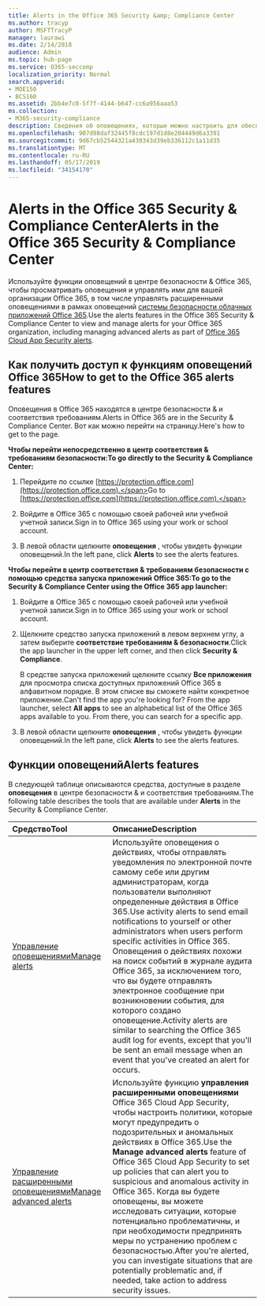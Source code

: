 ```yaml
---
title: Alerts in the Office 365 Security &amp; Compliance Center
ms.author: tracyp
author: MSFTTracyP
manager: laurawi
ms.date: 2/14/2018
audience: Admin
ms.topic: hub-page
ms.service: O365-seccomp
localization_priority: Normal
search.appverid:
- MOE150
- BCS160
ms.assetid: 2bb4e7c0-5f7f-4144-b647-cc6a956aaa53
ms.collection:
- M365-security-compliance
description: Сведения об оповещениях, которые можно настроить для обеспечения безопасности в Office 365.
ms.openlocfilehash: 907d98daf32445f8cdc197d1d8e204449d6a3391
ms.sourcegitcommit: 9d67cb52544321a430343d39eb336112c1a11d35
ms.translationtype: MT
ms.contentlocale: ru-RU
ms.lasthandoff: 05/17/2019
ms.locfileid: "34154170"
---
```

# <a name="alerts-in-the-office-365-security-amp-compliance-center"></a><span data-ttu-id="6d867-103">Alerts in the Office 365 Security &amp; Compliance Center</span><span class="sxs-lookup"><span data-stu-id="6d867-103">Alerts in the Office 365 Security &amp; Compliance Center</span></span>

<span data-ttu-id="6d867-104">Используйте функции оповещений в центре безопасности &amp; Office 365, чтобы просматривать оповещения и управлять ими для вашей организации Office 365, в том числе управлять расширенными оповещениями в рамках оповещений [системы безопасности облачных приложений Office 365](office-365-cas-overview.md).</span><span class="sxs-lookup"><span data-stu-id="6d867-104">Use the alerts features in the Office 365 Security &amp; Compliance Center to view and manage alerts for your Office 365 organization, including managing advanced alerts as part of [Office 365 Cloud App Security alerts](office-365-cas-overview.md).</span></span>
  
## <a name="how-to-get-to-the-office-365-alerts-features"></a><span data-ttu-id="6d867-105">Как получить доступ к функциям оповещений Office 365</span><span class="sxs-lookup"><span data-stu-id="6d867-105">How to get to the Office 365 alerts features</span></span>

<span data-ttu-id="6d867-106">Оповещения в Office 365 находятся в центре безопасности &amp; и соответствия требованиям.</span><span class="sxs-lookup"><span data-stu-id="6d867-106">Alerts in Office 365 are in the Security &amp; Compliance Center.</span></span> <span data-ttu-id="6d867-107">Вот как можно перейти на страницу.</span><span class="sxs-lookup"><span data-stu-id="6d867-107">Here's how to get to the page.</span></span>
  
 <span data-ttu-id="6d867-108">**Чтобы перейти непосредственно в центр соответствия &amp; требованиям безопасности:**</span><span class="sxs-lookup"><span data-stu-id="6d867-108">**To go directly to the Security &amp; Compliance Center:**</span></span>
  
1. <span data-ttu-id="6d867-109">Перейдите по ссылке [https://protection.office.com](https://protection.office.com).</span><span class="sxs-lookup"><span data-stu-id="6d867-109">Go to [https://protection.office.com](https://protection.office.com).</span></span>
    
2. <span data-ttu-id="6d867-110">Войдите в Office 365 с помощью своей рабочей или учебной учетной записи.</span><span class="sxs-lookup"><span data-stu-id="6d867-110">Sign in to Office 365 using your work or school account.</span></span> 
    
3. <span data-ttu-id="6d867-111">В левой области щелкните **оповещения** , чтобы увидеть функции оповещений.</span><span class="sxs-lookup"><span data-stu-id="6d867-111">In the left pane, click **Alerts** to see the alerts features.</span></span> 
    
 <span data-ttu-id="6d867-112">**Чтобы перейти в центр соответствия &amp; требованиям безопасности с помощью средства запуска приложений Office 365:**</span><span class="sxs-lookup"><span data-stu-id="6d867-112">**To go to the Security &amp; Compliance Center using the Office 365 app launcher:**</span></span>
  
1. <span data-ttu-id="6d867-113">Войдите в Office 365 с помощью своей рабочей или учебной учетной записи.</span><span class="sxs-lookup"><span data-stu-id="6d867-113">Sign in to Office 365 using your work or school account.</span></span> 
    
2. <span data-ttu-id="6d867-114">Щелкните средство запуска приложений в левом верхнем углу, а затем выберите **соответствие требованиям &amp; безопасности**.</span><span class="sxs-lookup"><span data-stu-id="6d867-114">Click the app launcher  in the upper left corner, and then click **Security &amp; Compliance**.</span></span>
    
    <span data-ttu-id="6d867-p102">В средстве запуска приложений щелкните ссылку **Все приложения** для просмотра списка доступных приложений Office 365 в алфавитном порядке. В этом списке вы сможете найти конкретное приложение.</span><span class="sxs-lookup"><span data-stu-id="6d867-p102">Can't find the app you're looking for? From the app launcher, select **All apps** to see an alphabetical list of the Office 365 apps available to you. From there, you can search for a specific app.</span></span> 
    
3. <span data-ttu-id="6d867-118">В левой области щелкните **оповещения** , чтобы увидеть функции оповещений.</span><span class="sxs-lookup"><span data-stu-id="6d867-118">In the left pane, click **Alerts** to see the alerts features.</span></span> 
    
## <a name="alerts-features"></a><span data-ttu-id="6d867-119">Функции оповещений</span><span class="sxs-lookup"><span data-stu-id="6d867-119">Alerts features</span></span>

<span data-ttu-id="6d867-120">В следующей таблице описываются средства, доступные в разделе **оповещения** в центре безопасности &amp; и соответствия требованиям.</span><span class="sxs-lookup"><span data-stu-id="6d867-120">The following table describes the tools that are available under **Alerts** in the Security &amp; Compliance Center.</span></span> 
  
|<span data-ttu-id="6d867-121">**Средство**</span><span class="sxs-lookup"><span data-stu-id="6d867-121">**Tool**</span></span>|<span data-ttu-id="6d867-122">**Описание**</span><span class="sxs-lookup"><span data-stu-id="6d867-122">**Description**</span></span>|
|:-----|:-----|
|[<span data-ttu-id="6d867-123">Управление оповещениями</span><span class="sxs-lookup"><span data-stu-id="6d867-123">Manage alerts</span></span>](create-activity-alerts.md) <br/> |<span data-ttu-id="6d867-124">Используйте оповещения о действиях, чтобы отправлять уведомления по электронной почте самому себе или другим администраторам, когда пользователи выполняют определенные действия в Office 365.</span><span class="sxs-lookup"><span data-stu-id="6d867-124">Use activity alerts to send email notifications to yourself or other administrators when users perform specific activities in Office 365.</span></span> <span data-ttu-id="6d867-125">Оповещения о действиях похожи на поиск событий в журнале аудита Office 365, за исключением того, что вы будете отправлять электронное сообщение при возникновении события, для которого создано оповещение.</span><span class="sxs-lookup"><span data-stu-id="6d867-125">Activity alerts are similar to searching the Office 365 audit log for events, except that you'll be sent an email message when an event that you've created an alert for occurs.</span></span>  <br/> |
|[<span data-ttu-id="6d867-126">Управление расширенными оповещениями</span><span class="sxs-lookup"><span data-stu-id="6d867-126">Manage advanced alerts </span></span>](https://docs.microsoft.com/cloud-app-security/what-is-cloud-app-security) <br/> |<span data-ttu-id="6d867-127">Используйте функцию **управления расширенными оповещениями** Office 365 Cloud App Security, чтобы настроить политики, которые могут предупредить о подозрительных и аномальных действиях в Office 365.</span><span class="sxs-lookup"><span data-stu-id="6d867-127">Use the **Manage advanced alerts** feature of Office 365 Cloud App Security to set up policies that can alert you to suspicious and anomalous activity in Office 365.</span></span> <span data-ttu-id="6d867-128">Когда вы будете оповещены, вы можете исследовать ситуации, которые потенциально проблематичны, и при необходимости предпринять меры по устранению проблем с безопасностью.</span><span class="sxs-lookup"><span data-stu-id="6d867-128">After you're alerted, you can investigate situations that are potentially problematic and, if needed, take action to address security issues.</span></span>  <br/> |
   

